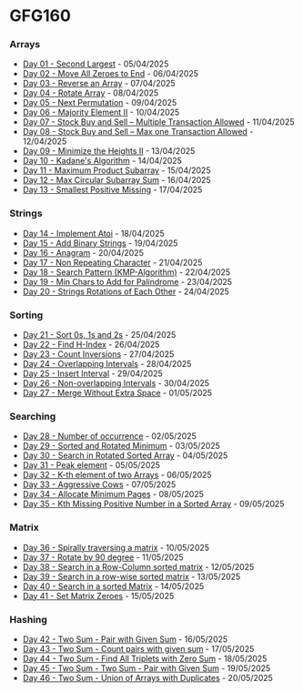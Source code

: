 # GFG160

### Arrays

- [Day 01 - Second Largest](Arrays/Day1/) - 05/04/2025
- [Day 02 - Move All Zeroes to End](Arrays/Day2/) - 06/04/2025
- [Day 03 - Reverse an Array](Arrays/Day3/) - 07/04/2025
- [Day 04 - Rotate Array](Arrays/Day4/) - 08/04/2025
- [Day 05 - Next Permutation](Arrays/Day5/) - 09/04/2025
- [Day 06 - Majority Element II](Arrays/Day6/) - 10/04/2025
- [Day 07 - Stock Buy and Sell – Multiple Transaction Allowed](Arrays/Day7/) - 11/04/2025
- [Day 08 - Stock Buy and Sell – Max one Transaction Allowed](Arrays/Day8/) - 12/04/2025
- [Day 09 - Minimize the Heights II](Arrays/Day9/) - 13/04/2025
- [Day 10 - Kadane's Algorithm](Arrays/Day10/) - 14/04/2025
- [Day 11 - Maximum Product Subarray](Arrays/Day11/) - 15/04/2025
- [Day 12 - Max Circular Subarray Sum](Arrays/Day12/) - 16/04/2025
- [Day 13 - Smallest Positive Missing](Arrays/Day13/) - 17/04/2025

### Strings

- [Day 14 - Implement Atoi](Strings/Day14/) - 18/04/2025
- [Day 15 - Add Binary Strings](Strings/Day15/) - 19/04/2025
- [Day 16 - Anagram](Strings/Day16/) - 20/04/2025
- [Day 17 - Non Repeating Character](Strings/Day17/) - 21/04/2025
- [Day 18 - Search Pattern (KMP-Algorithm)](Strings/Day18/) - 22/04/2025
- [Day 19 - Min Chars to Add for Palindrome](Strings/Day19/) - 23/04/2025
- [Day 20 - Strings Rotations of Each Other](Strings/Day20/) - 24/04/2025

### Sorting

- [Day 21 - Sort 0s, 1s and 2s](Sorting/Day21/) - 25/04/2025
- [Day 22 - Find H-Index](Sorting/Day22/) - 26/04/2025
- [Day 23 - Count Inversions](Sorting/Day23/) - 27/04/2025
- [Day 24 - Overlapping Intervals](Sorting/Day24/) - 28/04/2025
- [Day 25 - Insert Interval](Sorting/Day25/) - 29/04/2025
- [Day 26 - Non-overlapping Intervals](Sorting/Day26/) - 30/04/2025
- [Day 27 - Merge Without Extra Space](Sorting/Day27/) - 01/05/2025

### Searching

- [Day 28 - Number of occurrence](Searching/Day28/) - 02/05/2025
- [Day 29 - Sorted and Rotated Minimum](Searching/Day29/) - 03/05/2025
- [Day 30 - Search in Rotated Sorted Array](Searching/Day30/) - 04/05/2025
- [Day 31 - Peak element](Searching/Day31/) - 05/05/2025
- [Day 32 - K-th element of two Arrays](Searching/Day32/) - 06/05/2025
- [Day 33 - Aggressive Cows](Searching/Day33/) - 07/05/2025
- [Day 34 - Allocate Minimum Pages](Searching/Day34/) - 08/05/2025
- [Day 35 - Kth Missing Positive Number in a Sorted Array](Searching/Day35/) - 09/05/2025

### Matrix

- [Day 36 - Spirally traversing a matrix](Matrix/Day36/) - 10/05/2025
- [Day 37 - Rotate by 90 degree](Matrix/Day37/) - 11/05/2025
- [Day 38 - Search in a Row-Column sorted matrix](Matrix/Day38/) - 12/05/2025
- [Day 39 - Search in a row-wise sorted matrix](Matrix/Day39/) - 13/05/2025
- [Day 40 - Search in a sorted Matrix](Matrix/Day40/) - 14/05/2025
- [Day 41 - Set Matrix Zeroes](Matrix/Day41/) - 15/05/2025

### Hashing

- [Day 42 - Two Sum - Pair with Given Sum](Hashing/Day42/) - 16/05/2025
- [Day 43 - Two Sum - Count pairs with given sum](Hashing/Day43/) - 17/05/2025
- [Day 44 - Two Sum - Find All Triplets with Zero Sum](Hashing/Day44/) - 18/05/2025
- [Day 45 - Two Sum - Two Sum - Pair with Given Sum](Hashing/Day45/) - 19/05/2025
- [Day 46 - Two Sum - Union of Arrays with Duplicates](Hashing/Day46/) - 20/05/2025

